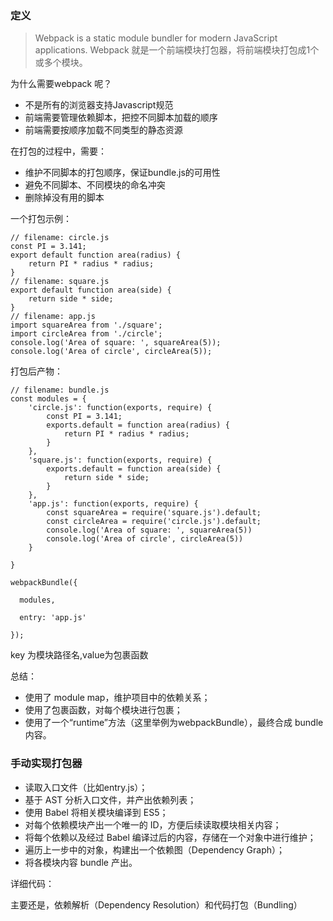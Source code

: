 ### 定义
> Webpack is a static module bundler for modern JavaScript applications.
> Webpack 就是一个前端模块打包器，将前端模块打包成1个或多个模块。

为什么需要webpack 呢？
+ 不是所有的浏览器支持Javascript规范
+ 前端需要管理依赖脚本，把控不同脚本加载的顺序
+ 前端需要按顺序加载不同类型的静态资源

在打包的过程中，需要：
+ 维护不同脚本的打包顺序，保证bundle.js的可用性
+ 避免不同脚本、不同模块的命名冲突
+ 删除掉没有用的脚本

一个打包示例：
```
// filename: circle.js
const PI = 3.141;
export default function area(radius) {
    return PI * radius * radius;
}
// filename: square.js
export default function area(side) {
    return side * side;
}
// filename: app.js
import squareArea from './square';
import circleArea from './circle';
console.log('Area of square: ', squareArea(5));
console.log('Area of circle', circleArea(5));
```
打包后产物：
```
// filename: bundle.js
const modules = {
    'circle.js': function(exports, require) {
        const PI = 3.141;
        exports.default = function area(radius) {
            return PI * radius * radius;
        }
    },
    'square.js': function(exports, require) {
        exports.default = function area(side) {
            return side * side;
        }
    },
    'app.js': function(exports, require) {
        const squareArea = require('square.js').default;
        const circleArea = require('circle.js').default;
        console.log('Area of square: ', squareArea(5))
        console.log('Area of circle', circleArea(5))
    }

}

webpackBundle({

  modules,

  entry: 'app.js'

});

```
key 为模块路径名,value为包裹函数

总结：
+ 使用了 module map，维护项目中的依赖关系；
+ 使用了包裹函数，对每个模块进行包裹；
+ 使用了一个“runtime”方法（这里举例为webpackBundle），最终合成 bundle 内容。


### 手动实现打包器
+ 读取入口文件（比如entry.js）；
+ 基于 AST 分析入口文件，并产出依赖列表；
+ 使用 Babel 将相关模块编译到 ES5；
+ 对每个依赖模块产出一个唯一的 ID，方便后续读取模块相关内容；
+ 将每个依赖以及经过 Babel 编译过后的内容，存储在一个对象中进行维护；
+ 遍历上一步中的对象，构建出一个依赖图（Dependency Graph）；
+ 将各模块内容 bundle 产出。

详细代码：

主要还是，依赖解析（Dependency Resolution）和代码打包（Bundling）

